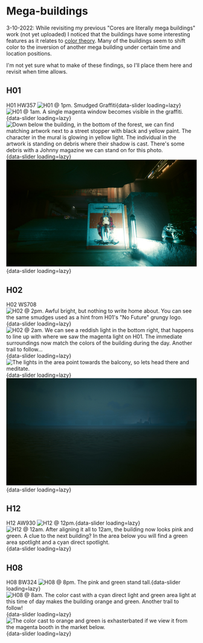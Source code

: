 # Mega-buildings

3-10-2022: While revisiting my previous "Cores are literally mega buildings" work
(not yet uploaded) I noticed that the buildings have some interesting features
as it relates to [color theory](../../Theories/theory-color.md). Many of the
buildings seem to shift color to the inversion of another mega building under
certain time and location positions.

I'm not yet sure what to make of these findings, so I'll place them here and
revisit when time allows.

## H01

H01 HW357
![H01 @ 1pm. Smudged Graffiti](./assets/mb-h01-a.png){data-slider loading=lazy}
![H01 @ 1am. A single magenta window becomes visible in the graffiti.](./assets/mb-h01-b.png){data-slider loading=lazy}
![Down below the building, in the bottom of the forest, we can find matching artwork next to a street stopper with black and yellow paint. The character in the mural is glowing in yellow light. The individual in the artwork is standing on debris where their shadow is cast. There's some debris with a Johnny magazine we can stand on for this photo.](./assets/mb-h01-c.png){data-slider loading=lazy}
![After a moment of meditating on the debris, light from the above roads will illuminate the words "No future" - in white/orange/green with black sludge. That's building 02.](./assets/mb-h01-d.jpg){data-slider loading=lazy}

## H02

H02 WS708
![H02 @ 2pm. Awful bright, but nothing to write home about. You can see the same smudges used as a hint from H01's "No Future" grungy logo.](./assets/mb-h02-a.png){data-slider loading=lazy}
![H02 @ 2am. We can see a reddish light in the bottom right, that happens to line up with where we saw the magenta light on H01. The immediate surroundings now match the colors of the building during the day. Another trail to follow...](./assets/mb-h02-b.png){data-slider loading=lazy}
![The lights in the area point towards the balcony, so lets head there and meditate.](./assets/mb-h02-c.png){data-slider loading=lazy}
![The lighting has formed trees out of the clouds and water towers. The path leads to the space station - black/white/red. There's a mega building for that.](./assets/mb-h02-d.png){data-slider loading=lazy}

## H12

H12 AW930
![H12 @ 12pm.](./assets/mb-h12-a.png){data-slider loading=lazy}
![H12 @ 12am. After aligning it all to 12am, the building now looks pink and green. A clue to the next building? In the area below you will find a green area spotlight and a cyan direct spotlight.](./assets/mb-h12-b.png){data-slider loading=lazy}

## H08

H08 BW324
![H08 @ 8pm. The pink and green stand tall.](./assets/mb-h08-a.png){data-slider loading=lazy}
![H08 @ 8am. The color cast with a cyan direct light and green area light at this time of day makes the building orange and green. Another trail to follow!](./assets/mb-h08-b.png){data-slider loading=lazy}
![The color cast to orange and green is exhasterbated if we view it from the magenta booth in the market below.](./assets/mb-h08-c.png){data-slider loading=lazy}

